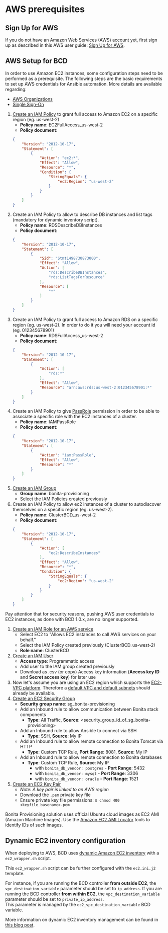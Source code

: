 # AWS prerequisites

## Sign Up for AWS

If you do not have an Amazon Web Services (AWS) account yet, first sign up as described in this AWS user guide: [Sign Up for AWS](https://docs.aws.amazon.com/AWSEC2/latest/UserGuide/get-set-up-for-amazon-ec2.html#sign-up-for-aws).


## AWS Setup for BCD

In order to use Amazon EC2 instances, some configuration steps need to be performed as a prerequisite.
The following steps are the basic requirements to set up AWS credentials for Ansible automation.
More details are available regarding:
* [AWS Organizations](aws_organizations.md)
* [Single Sign-On](aws_sso.md)

1. [Create an IAM Policy](http://docs.aws.amazon.com/IAM/latest/UserGuide/access_policies_create.html) to grant full access to Amazon EC2 on a specific region (eg. us-west-2)
    - **Policy name**: EC2FullAccess_us-west-2
    - **Policy document**:
    ```json
    {
        "Version": "2012-10-17",
        "Statement": [
            {
                "Action": "ec2:*",
                "Effect": "Allow",
                "Resource": "*",
                "Condition": {
                    "StringEquals": {
                        "ec2:Region": "us-west-2"
                    }
                }
            }
        ]
    }
    ```
1. Create an IAM Policy to allow to describe DB instances and list tags (mandatory for dynamic inventory script).
    - **Policy name**: RDSDescribeDBInstances
    - **Policy document**:
    ```json
    {
        "Version": "2012-10-17",
        "Statement": [
            {
                "Sid": "Stmt1498730873000",
                "Effect": "Allow",
                "Action": [
                    "rds:DescribeDBInstances",
                    "rds:ListTagsForResource"
                ],
                "Resource": [
                    "*"
                ]
            }
        ]
    }
    ```
1. Create an IAM Policy to grant full access to Amazon RDS on a specific region (eg. us-west-2). In order to do it you will need your account id (eg. 012345678901)
    - **Policy name**: RDSFullAccess_us-west-2
    - **Policy document**:
    ```json
    {
        "Version": "2012-10-17",
        "Statement": [
            {
                "Action": [
                    "rds:*"
                ],
                "Effect": "Allow",
                "Resource": "arn:aws:rds:us-west-2:012345678901:*"
            }
        ]
    }
    ```
1. Create an IAM Policy to give [PassRole](https://docs.aws.amazon.com/IAM/latest/UserGuide/id_roles_use_passrole.html) permission in order to be able to associate a specific role with the EC2 instances of a cluster.
    - **Policy name**: IAMPassRole
    - **Policy document**:
    ```json
    {
        "Version": "2012-10-17",
        "Statement": [
            {
                "Action": "iam:PassRole",
                "Effect": "Allow",
                "Resource": "*"
            }
        ]
    }
    ```    
1. [Create an IAM Group](http://docs.aws.amazon.com/IAM/latest/UserGuide/id_groups_create.html)
    - **Group name**: bonita-provisioning
    - Select the IAM Policies created previously
1. Create an IAM Policy to allow ec2 instances of a cluster to autodiscover themselves on a specific region (eg. us-west-2).
    - **Policy name**: ClusterBCD_us-west-2
    - **Policy document**:
    ```json
    {
        "Version": "2012-10-17",
        "Statement": [
            {
                "Action": [
                    "ec2:DescribeInstances"
                ],
                "Effect": "Allow",
                "Resource": "*",
                "Condition": {
                    "StringEquals": {
                        "ec2:Region": "us-west-2"
                    }
                }
            }
        ]
    }
    ```
Pay attention that for security reasons, pushing AWS user credentials to EC2 instances, as done with BCD 1.0.x, are no longer supported.
1. [Create an IAM Role for an AWS service](https://docs.aws.amazon.com/IAM/latest/UserGuide/id_roles_create_for-service.html)
    - Select EC2 to "Allows EC2 instances to call AWS services on your behalf."
    - Select the IAM Policy created previously (ClusterBCD_us-west-2)
    - **Role name**: ClusterBCD
1. [Create an IAM User](http://docs.aws.amazon.com/IAM/latest/UserGuide/id_users_create.html)
    - **Access type**: Programmatic access
    - Add user to the IAM group created previously
    - Download as .csv (or copy) Access key information (**Access key ID** and **Secret access key**) for later use
1. Now let's assume you are using an EC2 region which supports the [EC2-VPC platform](https://docs.aws.amazon.com/AWSEC2/latest/UserGuide/ec2-supported-platforms.html).
Therefore a [default VPC and default subnets](http://docs.aws.amazon.com/AmazonVPC/latest/UserGuide/default-vpc.html) should already be available.
1. [Create an EC2 Security Group](http://docs.aws.amazon.com/AWSEC2/latest/UserGuide/using-network-security.html#creating-security-group)
    - **Security group name**: sg_bonita-provisioning
    - Add an Inbound rule to allow communication between Bonita stack components
      - **Type**: All Traffic, **Source**: &lt;security_group_id_of_sg_bonita-provisioning&gt;
    - Add an Inbound rule to allow Ansible to connect via SSH
      - **Type**: SSH, **Source**: My IP
    - Add an Inbound rule to allow remote connection to Bonita Tomcat via HTTP
      - **Type**: Custom TCP Rule, **Port Range**: 8081, **Source**: My IP
    - Add an Inbound rule to allow remote connection to Bonita databases
      - **Type**: Custom TCP Rule, **Source**: My IP
        - with `bonita_db_vendor: postgres` - **Port Range**: 5432
        - with `bonita_db_vendor: mysql` - **Port Range**: 3306
        - with `bonita_db_vendor: oracle` - **Port Range**: 1521
1. [Create an EC2 Key Pair](http://docs.aws.amazon.com/AWSEC2/latest/UserGuide/ec2-key-pairs.html)
    - _Note: A key pair is linked to an AWS region_
    - Download the `.pem` private key file
    - Ensure private key file permissions: `$ chmod 400 <keyfile_basename>.pem`

Bonita Provisioning solution uses official Ubuntu cloud images as EC2 AMI (Amazon Machine Images).
Use the [Amazon EC2 AMI Locator](https://cloud-images.ubuntu.com/locator/ec2/) tools to identify IDs of such images.


## Dynamic EC2 inventory configuration

When deploying to AWS, BCD uses [dynamic Amazon EC2 inventory](http://docs.ansible.com/ansible/latest/intro_dynamic_inventory.html#example-aws-ec2-external-inventory-script) with a `ec2_wrapper.sh` script.

This `ec2_wrapper.sh` script can be further configured with the `ec2.ini.j2` template.

For instance, if you are running the BCD controller **from outside EC2**, the `vpc_destination_variable` parameter should be set to `ip_address`. If you are running the BCD controller **from within EC2**, the `vpc_destination_variable` parameter should be set to `private_ip_address`.  
This parameter is managed by the `ec2_vpc_destination_variable` BCD variable.

More information on dynamic EC2 inventory management can be found in [this blog post](https://aws.amazon.com/blogs/apn/getting-started-with-ansible-and-dynamic-amazon-ec2-inventory-management/).
